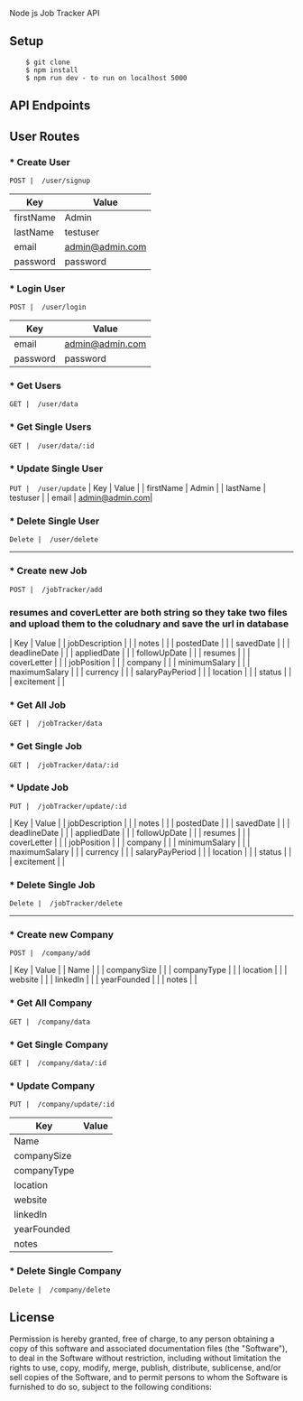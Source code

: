 Node js Job Tracker API

## Setup

```
    $ git clone 
    $ npm install
    $ npm run dev - to run on localhost 5000
```

## API Endpoints

## User Routes

### * Create User

`POST |  /user/signup` 

| Key           | Value          |
| ---------     | -----------    |
| firstName     | Admin          |
| lastName      | testuser       |
| email         | admin@admin.com|
| password      | password       |

### * Login User

`POST |  /user/login` 

| Key        | Value          |
| ---------  | -----------    |
| email      | admin@admin.com|
| password   | password       |

### * Get Users

`GET |  /user/data` 

### * Get Single Users

`GET |  /user/data/:id` 

### * Update Single User

`PUT |  /user/update`
| Key           | Value          |
| firstName     | Admin          |
| lastName      | testuser       |
| email         | admin@admin.com|


### * Delete Single User

`Delete |  /user/delete`

________________________________________________________________________________________________________________________________

### * Create new Job

`POST |  /jobTracker/add`
### resumes and coverLetter are both string so they take two files and upload them to the coludnary and save the url in database

| Key             | Value             |
| jobDescription  | <value>           |
| notes           | <value>           |
| postedDate      | <value>           |
| savedDate       | <value>           |
| deadlineDate    | <value>           |
| appliedDate     | <value>           |
| followUpDate    | <value>           |
| resumes         | <value>           |
| coverLetter     | <value>           |
| jobPosition     | <value>           |
| company         | <value>           |
| minimumSalary   | <value>           |
| maximumSalary   | <value>           |
| currency        | <value>           |
| salaryPayPeriod | <value>           |
| location        | <value>           |
| status          | <value>           |
| excitement      | <value>           |


### * Get All Job

`GET |  /jobTracker/data` 

### * Get Single Job

`GET |  /jobTracker/data/:id` 

### * Update Job

`PUT |  /jobTracker/update/:id`

| Key             | Value             |
| jobDescription  | <value>           |
| notes           | <value>           |
| postedDate      | <value>           |
| savedDate       | <value>           |
| deadlineDate    | <value>           |
| appliedDate     | <value>           |
| followUpDate    | <value>           |
| resumes         | <value>           |
| coverLetter     | <value>           |
| jobPosition     | <value>           |
| company         | <value>           |
| minimumSalary   | <value>           |
| maximumSalary   | <value>           |
| currency        | <value>           |
| salaryPayPeriod | <value>           |
| location        | <value>           |
| status          | <value>           |
| excitement      | <value>           |


### * Delete Single Job

`Delete |  /jobTracker/delete`
________________________________________________________________________________________________________________________________


### * Create new Company

`POST |  /company/add`

| Key             | Value             |
| Name            | <value>           |
| companySize     | <value>           |
| companyType     | <value>           |
| location        | <value>           |
| website         | <value>           |
| linkedIn        | <value>           |
| yearFounded     | <value>           |
| notes           | <value>           |

### * Get All Company

`GET |  /company/data` 

### * Get Single Company

`GET |  /company/data/:id` 

### * Update Company

`PUT |  /company/update/:id`

| Key            | Value            |
| -------------- | ---------------- |
| Name           | <value>          |
| companySize    | <value>          |
| companyType    | <value>          |
| location       | <value>          |
| website        | <value>          |
| linkedIn       | <value>          |
| yearFounded    | <value>          |
| notes          | <value>          |

### * Delete Single Company

`Delete |  /company/delete`



## License

Permission is hereby granted, free of charge, to any person obtaining
a copy of this software and associated documentation files (the
"Software"), to deal in the Software without restriction, including
without limitation the rights to use, copy, modify, merge, publish,
distribute, sublicense, and/or sell copies of the Software, and to
permit persons to whom the Software is furnished to do so, subject to
the following conditions:










































